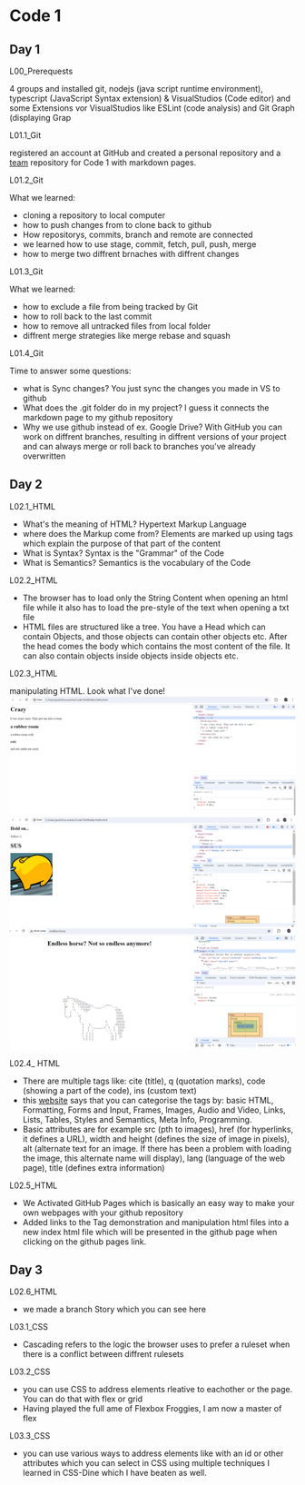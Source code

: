 # Code 1
## Day 1

L00_Prerequests

4 groups and installed git, nodejs (java script runtime environment), typescript (JavaScript Syntax extension) 
& VisualStudios (Code editor) and some Extensions vor
VisualStudios like ESLint (code analysis) and Git Graph (displaying Grap

L01.1_Git

registered an account at GitHub and created a personal repository and a [team](https://github.com/MiaGMB/Caffeine-) repository for Code 1
with markdown pages. 

L01.2_Git

What we learned:
- cloning a repository to local computer
- how to push changes from to clone back to github
- How repositorys, commits, branch and remote are connected 
- we learned how to use stage, commit, fetch, pull, push, merge
- how to merge two diffrent brnaches with diffrent changes


L01.3_Git 

What we learned:
- how to exclude a file from being tracked by Git
- how to roll back to the last commit
- how to remove all untracked files from local folder
- diffrent merge strategies like merge rebase and squash

L01.4_Git

Time to answer some questions:
- what is Sync changes? You just sync the changes you made in VS to github
- What does the .git folder do in my project? I guess it connects the markdown page to my github repository
- Why we use github instead of ex. Google Drive? With GitHub you can work on diffrent branches, resulting in diffrent versions of your project and can always merge or roll back to branches you've already overwritten


## Day 2

L02.1_HTML

- What's the meaning of HTML? Hypertext Markup Language
- where does the Markup come from? Elements are marked up using tags which explain the purpose of that part of the content
- What is Syntax? Syntax is the "Grammar" of the Code
- What is Semantics? Semantics is the vocabulary of the Code

L02.2_HTML
- The browser has to load only the String Content when opening an html file while it also has to load the pre-style of the text when opening a txt file 
- HTML files are structured like a tree. You have a Head which can contain Objects, and those objects can contain other objects etc. After the head comes the body which contains the most content of the file. It can also contain objects inside objects inside objects etc.

L02.3_HTML

manipulating HTML. Look what I've done!
![alt text](<Screenshot 2024-06-18 115135.png>)
![alt text](<Screenshot 2024-06-18 124400.png>)
![alt text](<Screenshot 2024-06-18 215103.png>)

L02.4_ HTML
- There are multiple tags like: cite (title), q (quotation marks), code (showing a part of the code), ins (custom text)
- this [website](https://www.w3schools.com/tags/ref_byfunc.asp) says that you can categorise the tags by: basic HTML, Formatting, Forms and Input, Frames, Images, Audio and Video, Links, Lists, Tables, Styles and Semantics, Meta Info, Programming.
- Basic attributes are for example src (pth to images), href (for hyperlinks, it defines a URL), width and height (defines the size of image in pixels), alt (alternate text for an image. If there has been a problem with loading the image, this alternate name will display), lang (language of the web page), title (defines extra information)

L02.5_HTML

- We Activated GitHub Pages which is basically an easy way to make your own webpages with your github repository
- Added links to the Tag demonstration and manipulation html files into a new index html file which will be presented in the github page when clicking on the github pages link.

## Day 3

L02.6_HTML

- we made a branch Story which you can see here 

L03.1_CSS

- Cascading refers to the logic the browser uses to prefer a ruleset when there is a conflict between diffrent rulesets

L03.2_CSS

- you can use CSS to address elements rleative to eachother or the page. You can do that with flex or grid
- Having played the full ame of Flexbox Froggies, I am now a master of flex

L03.3_CSS

- you can use various ways to address elements like with an id or other attributes which you can select in CSS using multiple techniques I learned in CSS-Dine which I have beaten as well.